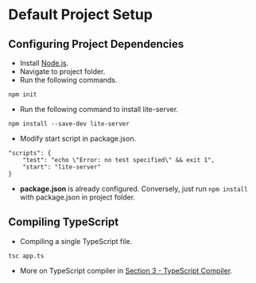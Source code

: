 # Default Project Setup

## Configuring Project Dependencies

* Install [Node.js](https://nodejs.org/en/download).
* Navigate to project folder.
* Run the following commands.

```
npm init
```

* Run the following command to install lite-server.
```
npm install --save-dev lite-server
```

* Modify start script in package.json.
```
"scripts": {
    "test": "echo \"Error: no test specified\" && exit 1",
    "start": "lite-server"
}
```

* **package.json** is already configured. Conversely, just run `npm install` with package.json in project folder.

## Compiling TypeScript

* Compiling a single TypeScript file.
```
tsc app.ts
```

* More on TypeScript compiler in [Section 3 - TypeScript Compiler](https://github.com/sidneyshafer/TypeScript/tree/main/Section-3-TypeScript-Compiler).